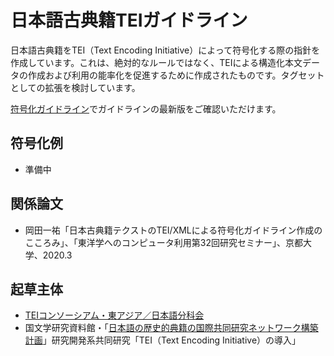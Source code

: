 # 日本語古典籍TEIガイドライン

日本語古典籍をTEI（Text Encoding Initiative）によって符号化する際の指針を作成しています。これは、絶対的なルールではなく、TEIによる構造化本文データの作成および利用の能率化を促進するために作成されたものです。タグセットとしての拡張を検討しています。

[符号化ガイドライン](https://github.com/TEI-EAJ/jpn_classical/blob/master/jpn_classical_guideline.md)でガイドラインの最新版をご確認いただけます。

## 符号化例
* 準備中

## 関係論文
* 岡田一祐「日本古典籍テクストのTEI/XMLによる符号化ガイドライン作成のこころみ」、「東洋学へのコンピュータ利用第32回研究セミナー」、京都大学、2020.3

## 起草主体
* [TEIコンソーシアム・東アジア／日本語分科会](https://github.com/TEI-EAJ/jp_guidelines/wiki)
* 国文学研究資料館・「[日本語の歴史的典籍の国際共同研究ネットワーク構築計画](https://www.nijl.ac.jp/pages/cijproject/)」研究開発系共同研究「TEI（Text Encoding Initiative）の導入」
